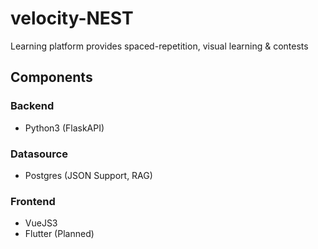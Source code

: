 # velocity-NEST
Learning platform provides spaced-repetition, visual learning & contests

## Components
### Backend
- Python3 (FlaskAPI)

### Datasource
- Postgres (JSON Support, RAG)

### Frontend
- VueJS3
- Flutter (Planned)

